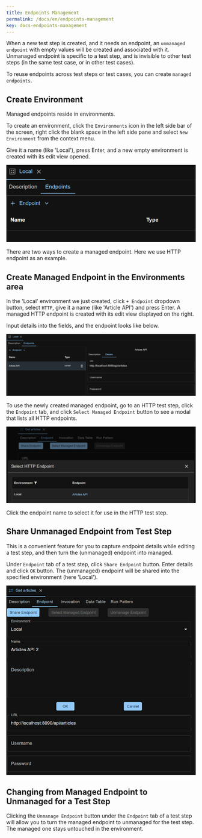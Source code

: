 ```yaml
---
title: Endpoints Management
permalink: /docs/en/endpoints-management
key: docs-endpoints-management
---
```

When a new test step is created, and it needs an endpoint, an `unmanaged endpoint` with empty values will be created and associated with it. Unmanaged endpoint is specific to a test step, and is invisible to other test steps (in the same test case, or in other test cases).

To reuse endpoints across test steps or test cases, you can create `managed endpoints`.

## Create Environment
Managed endpoints reside in environments.

To create an environment, click the `Environments` icon in the left side bar of the screen, right click the blank space in the left side pane and select `New Environment` from the context menu.

Give it a name (like 'Local'), press Enter, and a new empty environment is created with its edit view opened.

![Environment](../../screenshots/env-mgmt/environment.png)

There are two ways to create a managed endpoint. Here we use HTTP endpoint as an example.

## Create Managed Endpoint in the Environments area
In the 'Local' environment we just created, click `+ Endpoint` dropdown button, select `HTTP`, give it a name (like 'Article API') and press Enter. A managed HTTP endpoint is created with its edit view displayed on the right.

Input details into the fields, and the endpoint looks like below. 

![Managed HTTP Endpoint](../../screenshots/env-mgmt/managed-http-endpoint.png)

To use the newly created managed endpoint, go to an HTTP test step, click the `Endpoint` tab, and click `Select Managed Endpoint` button to see a modal that lists all HTTP endpoints. 

![Select Managed Endpoint](../../screenshots/env-mgmt/select-managed-endpoint.png)

Click the endpoint name to select it for use in the HTTP test step.

## Share Unmanaged Endpoint from Test Step
This is a convenient feature for you to capture endpoint details while editing a test step, and then turn the (unmanaged) endpoint into managed.

Under `Endpoint` tab of a test step, click `Share Endpoint` button. Enter details and click `OK` button. The (unmanaged) endpoint will be shared into the specified environment (here 'Local').

![Share Unmanaged Endpoint](../../screenshots/env-mgmt/share-unmanaged-endpoint.png)

## Changing from Managed Endpoint to Unmanaged for a Test Step
Clicking the `Unmanage Endpoint` button under the `Endpoint` tab of a test step will allow you to turn the managed endpoint to unmanaged for the test step. The managed one stays untouched in the environment.
 